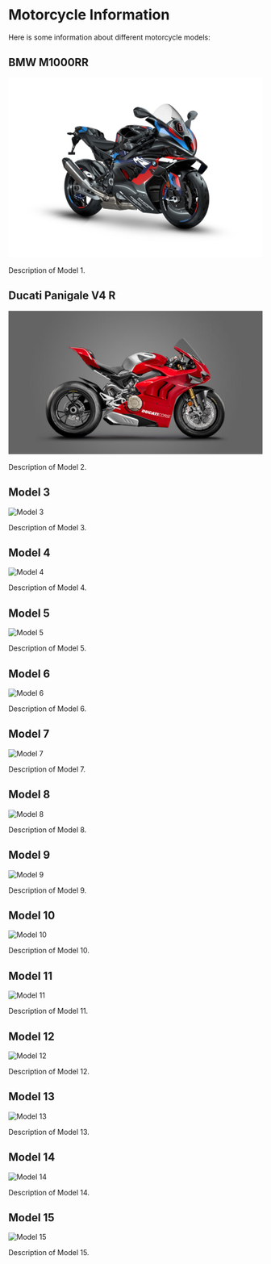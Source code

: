 # Motorcycle Information

Here is some information about different motorcycle models:

## BMW M1000RR

![Model 1](MotocicletePVIR/2023-BMW-M1000RR-21-scaled.jpg)

Description of Model 1.

## Ducati Panigale V4 R

![Model 2](MotocicletePVIR/CocMotors-Ducati-Panigale-V4-R-2021-600x338.jpg)

Description of Model 2.

## Model 3

![Model 3](images/model3.jpg)

Description of Model 3.

## Model 4

![Model 4](images/model4.jpg)

Description of Model 4.

## Model 5

![Model 5](images/model5.jpg)

Description of Model 5.

## Model 6

![Model 6](images/model6.jpg)

Description of Model 6.

## Model 7

![Model 7](images/model7.jpg)

Description of Model 7.

## Model 8

![Model 8](images/model8.jpg)

Description of Model 8.

## Model 9

![Model 9](images/model9.jpg)

Description of Model 9.

## Model 10

![Model 10](images/model10.jpg)

Description of Model 10.

## Model 11

![Model 11](images/model11.jpg)

Description of Model 11.

## Model 12

![Model 12](images/model12.jpg)

Description of Model 12.

## Model 13

![Model 13](images/model13.jpg)

Description of Model 13.

## Model 14

![Model 14](images/model14.jpg)

Description of Model 14.

## Model 15

![Model 15](images/model15.jpg)

Description of Model 15.
